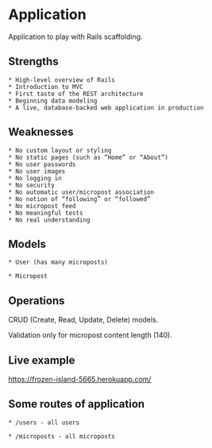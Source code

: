 # Application

Application to play with Rails scaffolding.

## Strengths

	* High-level overview of Rails
	* Introduction to MVC
	* First taste of the REST architecture
	* Beginning data modeling
	* A live, database-backed web application in production

## Weaknesses

	* No custom layout or styling
	* No static pages (such as “Home” or “About”)
	* No user passwords
	* No user images
	* No logging in
	* No security
	* No automatic user/micropost association
	* No notion of “following” or “followed”
	* No micropost feed
	* No meaningful tests
	* No real understanding

## Models

	* User (has many microposts)

	* Micropost

## Operations

CRUD (Create, Read, Update, Delete) models.

Validation only for micropost content length (140).

## Live example

https://frozen-island-5665.herokuapp.com/

## Some routes of application

	* /users - all users

	* /microposts - all microposts


